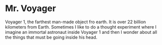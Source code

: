 # Mr. Voyager

Voyager 1, the farthest man-made object fro earth. It is over 22 billion kilometers from Earth. Sometimes I like to do a thought experiment where I imagine an immortal astronaut inside Voyager 1 and then I wonder about all the things that must be going inside his head.  
